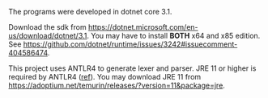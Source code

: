 The programs were developed in dotnet core 3.1. 

Download the sdk from https://dotnet.microsoft.com/en-us/download/dotnet/3.1. You may have to install **BOTH** x64 and x85 edition. See https://github.com/dotnet/runtime/issues/3242#issuecomment-404586474.

This project uses ANTLR4 to generate lexer and parser. JRE 11 or higher is required by ANTLR4 ([ref](https://github.com/antlr/antlr4/blob/master/doc/getting-started.md)). You may download JRE 11 from https://adoptium.net/temurin/releases/?version=11&package=jre.

